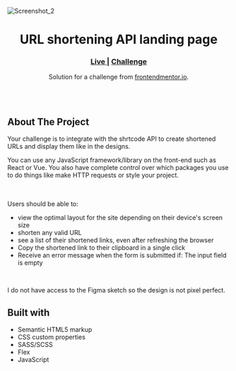 
![Screenshot_2](https://user-images.githubusercontent.com/77338263/208168831-273e12ed-8755-483d-a871-fc44b88f5182.png)



<h1 align="center">URL shortening API landing page</h1>

<div align="center">
  <h3>
    <a href="https://sabapangani.github.io/Shortly/" color="white">
      Live
    </a>
   <span> | </span>
    <a href="https://www.frontendmentor.io/challenges/url-shortening-api-landing-page-2ce3ob-G">
      Challenge
    </a>
  </h3>
</div>
<div align="center">
   Solution for a challenge from  <a href="https://www.frontendmentor.io/home" target="_blank">frontendmentor.io</a>.
</div>
<br>
<br>
<br>

## About The Project
Your challenge is to integrate with the shrtcode API to create shortened URLs and display them like in the designs.

You can use any JavaScript framework/library on the front-end such as React or Vue. You also have complete control over which packages you use to do things like make HTTP requests or style your project.

<br><br>Users should be able to:
- view the optimal layout for the site depending on their device's screen size
- shorten any valid URL
- see a list of their shortened links, even after refreshing the browser
- Copy the shortened link to their clipboard in a single click
- Receive an error message when the form is submitted if: The input field is empty

<br><p>I do not have access to the Figma sketch so the design is not pixel perfect.</p>




## Built with 

- Semantic HTML5 markup
- CSS custom properties
- SASS/SCSS
- Flex
- JavaScript





